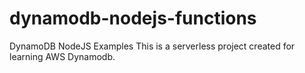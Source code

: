 # dynamodb-nodejs-functions
DynamoDB NodeJS Examples 
This is a serverless project created for learning AWS Dynamodb.